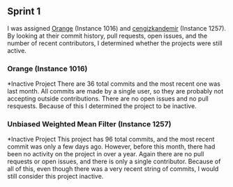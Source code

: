 ## Sprint 1
I was assigned [Orange](https://github.com/mis9ter/orange) (Instance 1016) and [cengizkandemir](https://github.com/cengizkandemir/uwmf) (Instance 1257).
By looking at their commit history, pull requests, open issues, and the number of recent contributors, I determined whether the projects were still active.

### Orange (Instance 1016)
*Inactive Project
There are 36 total commits and the most recent one was last month.
All commits are made by a single user, so they are probably not accepting
outside contributions.
There are no open issues and no pull resquests. 
Because of this I determined the project to be inactive.

### Unbiased Weighted Mean Filter (Instance 1257)
*Inactive Project
This project has 96 total commits, and the most recent commit was only a few days ago.
However, before this month, there had been no activity on the project in over a year.
Again there are no pull requests or open issues, and there is only a single contributor.
Because of all of this, even though there was a very recent string of commits, I would still consider this project inactive. 
